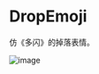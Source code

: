 # DropEmoji
仿《多闪》的掉落表情。

![image](https://github.com/blackfrogxxoo/DropEmoji/blob/master/uuuuuu.gif)

